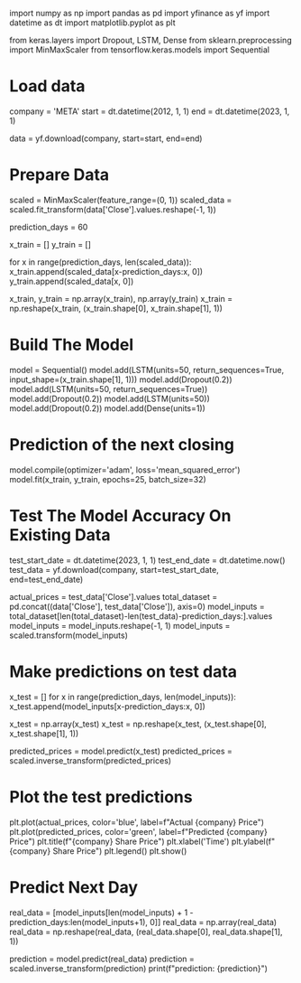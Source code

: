 import numpy as np
import pandas as pd
import yfinance as yf
import datetime as dt
import matplotlib.pyplot as plt

from keras.layers import Dropout, LSTM, Dense
from sklearn.preprocessing import MinMaxScaler
from tensorflow.keras.models import Sequential

# Load data
company = 'META'
start = dt.datetime(2012, 1, 1)
end = dt.datetime(2023, 1, 1)

data = yf.download(company, start=start, end=end)

# Prepare Data
scaled = MinMaxScaler(feature_range=(0, 1))
scaled_data = scaled.fit_transform(data['Close'].values.reshape(-1, 1))

prediction_days = 60

x_train = []
y_train = []

for x in range(prediction_days, len(scaled_data)):
    x_train.append(scaled_data[x-prediction_days:x, 0])
    y_train.append(scaled_data[x, 0])

x_train, y_train = np.array(x_train), np.array(y_train)
x_train = np.reshape(x_train, (x_train.shape[0], x_train.shape[1], 1))

# Build The Model
model = Sequential()
model.add(LSTM(units=50, return_sequences=True, input_shape=(x_train.shape[1], 1)))
model.add(Dropout(0.2))
model.add(LSTM(units=50, return_sequences=True))
model.add(Dropout(0.2))
model.add(LSTM(units=50))
model.add(Dropout(0.2))
model.add(Dense(units=1)) 

# Prediction of the next closing
model.compile(optimizer='adam', loss='mean_squared_error')
model.fit(x_train, y_train, epochs=25, batch_size=32)

# Test The Model Accuracy On Existing Data
test_start_date = dt.datetime(2023, 1, 1)
test_end_date = dt.datetime.now()
test_data = yf.download(company, start=test_start_date, end=test_end_date)

actual_prices = test_data['Close'].values
total_dataset = pd.concat((data['Close'], test_data['Close']), axis=0)
model_inputs = total_dataset[len(total_dataset)-len(test_data)-prediction_days:].values
model_inputs = model_inputs.reshape(-1, 1)
model_inputs = scaled.transform(model_inputs)

# Make predictions on test data
x_test = []
for x in range(prediction_days, len(model_inputs)):
    x_test.append(model_inputs[x-prediction_days:x, 0])

x_test = np.array(x_test)
x_test = np.reshape(x_test, (x_test.shape[0], x_test.shape[1], 1))

predicted_prices = model.predict(x_test)
predicted_prices = scaled.inverse_transform(predicted_prices)

# Plot the test predictions
plt.plot(actual_prices, color='blue', label=f"Actual {company} Price")
plt.plot(predicted_prices, color='green', label=f"Predicted {company} Price")
plt.title(f"{company} Share Price")
plt.xlabel('Time')
plt.ylabel(f"{company} Share Price")
plt.legend()
plt.show()

# Predict Next Day
real_data = [model_inputs[len(model_inputs) + 1 - prediction_days:len(model_inputs+1), 0]]
real_data = np.array(real_data)
real_data = np.reshape(real_data, (real_data.shape[0], real_data.shape[1], 1))

prediction = model.predict(real_data)
prediction = scaled.inverse_transform(prediction)
print(f"prediction: {prediction}")
